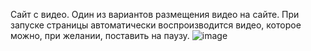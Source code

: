 Сайт с видео. Один из вариантов размещения видео на сайте. 
При запуске страницы автоматически воспроизводится видео, которое можно, при желании, поставить на паузу.
![image](https://github.com/sermanber/video_project/assets/154537447/ed46813e-9815-4861-9a9d-20320fcc19f4)
